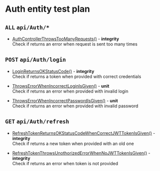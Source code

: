 # Auth entity test plan

## `ALL` `api/Auth/*`

- [AuthControllerThrowsTooManyRequests()](../Entities/EAuth/AuthController.test.cs) - **integrity**  
  Check if returns an error when request is sent too many times

## `POST` `api/Auth/login`

- [LoginReturnsOKStatusCode()](../Entities/EAuth/AuthController.test.cs) - **integrity**  
  Check if returns a token when provided with correct credentials

- [ThrowsErrorWhenIncorrectLoginIsGiven()](../Entities/EAuth/Queries/LoginQuery.unit.cs) - **unit**  
  Check if returns an error when provided with invalid login

- [ThrowsErrorWhenIncorrectPasswordIsGiven()](../Entities/EAuth/Queries/LoginQuery.unit.cs) - **unit**  
  Check if returns an error when provided with invalid password

## `GET` `api/Auth/refresh`

- [RefreshTokenReturnsOKStatusCodeWhenCorrectJWTTokenIsGiven()](../Entities/EAuth/Queries/RefreshTokenQuery.unit.cs) - **integrity**  
  Check if returns a new token when provided with an old one

- [RefreshTokenThrowsUnothorizedErrorWhenNoJWTTokenIsGiven()](../Entities/EAuth/Queries/RefreshTokenQuery.unit.cs) - **integrity**  
  Check if returns an error when token is not provided

